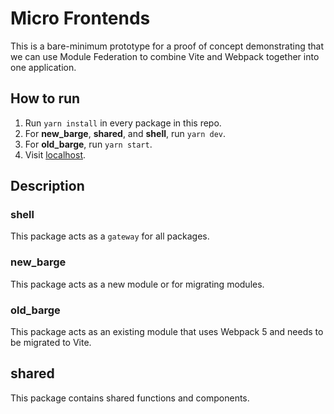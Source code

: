 # Micro Frontends

This is a bare-minimum prototype for a proof of concept demonstrating that we can use Module Federation to combine Vite and Webpack together into one application.

## How to run

1. Run `yarn install` in every package in this repo.
2. For **new_barge**, **shared**, and **shell**, run `yarn dev`.
3. For **old_barge**, run `yarn start`.
4. Visit [localhost](http://localhost:2000).

## Description

### shell

This package acts as a `gateway` for all packages.

### new_barge

This package acts as a new module or for migrating modules.

### old_barge

This package acts as an existing module that uses Webpack 5 and needs to be migrated to Vite.

## shared

This package contains shared functions and components.